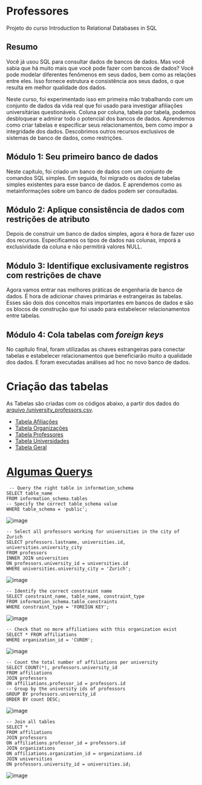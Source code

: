 # Professores
Projeto do curso Introduction to Relational Databases in SQL

## Resumo

Você já usou SQL para consultar dados de bancos de dados. Mas você sabia que há muito mais que você pode fazer com bancos de dados? Você pode modelar diferentes fenômenos em seus dados, bem como as relações entre eles. Isso fornece estrutura e consistência aos seus dados, o que resulta em melhor qualidade dos dados. 

Neste curso, foi experimentado isso em primeira mão trabalhando com um conjunto de dados da vida real que foi usado para investigar afiliações universitárias questionáveis. Coluna por coluna, tabela por tabela, podemos desbloquear e admirar todo o potencial dos bancos de dados. Aprendemos como criar tabelas e especificar seus relacionamentos, bem como impor a integridade dos dados. Descobrimos outros recursos exclusivos de sistemas de banco de dados, como restrições.

## Módulo 1: Seu primeiro banco de dados

Neste capítulo, foi criado um banco de dados com um conjunto de comandos SQL simples. Em seguida, foi migrado os dados de tabelas simples existentes para esse banco de dados. E aprendemos como as metainformações sobre um banco de dados podem ser consultadas.

## Módulo 2: Aplique consistência de dados com restrições de atributo

Depois de construir um banco de dados simples, agora é hora de fazer uso dos recursos. Especificamos os tipos de dados nas colunas, imporá a exclusividade da coluna e não permitirá valores NULL.

## Módulo 3: Identifique exclusivamente registros com restrições de chave

Agora vamos entrar nas melhores práticas de engenharia de banco de dados. É hora de adicionar chaves primárias e estrangeiras às tabelas. Esses são dois dos conceitos mais importantes em bancos de dados e são os blocos de construção que foi usado para estabelecer relacionamentos entre tabelas.

## Módulo 4: Cola tabelas com *foreign keys*

No capítulo final, foram utilizadas as chaves estrangeiras para conectar tabelas e estabelecer relacionamentos que beneficiarão muito a qualidade dos dados. E foram executadas análises ad hoc no novo banco de dados.

# Criação das tabelas

As Tabelas são criadas com os códigos abaixo, a partir dos dados do [arquivo /university_professors.csv](/university_professors.csv).

* [Tabela Afiliações](/Criação_das_tabelas_relacionais/Table_affiliations.sql)
* [Tabela Organizações](/Criação_das_tabelas_relacionais/Table_organizations.sql)
* [Tabela Professores](/Criação_das_tabelas_relacionais/Table_Professors.sql)
* [Tabela Universidades](/Criação_das_tabelas_relacionais/Table_universities.sql)
* [Tabela Geral](/Criação_das_tabelas_relacionais/Table_university_Professors.sql)

# [Algumas Querys](/Querys_Geral.sql)

```
 -- Query the right table in information_schema
SELECT table_name 
FROM information_schema.tables
-- Specify the correct table_schema value
WHERE table_schema = 'public';
```
![image](https://user-images.githubusercontent.com/128917882/232499562-9dc89d65-61dd-4034-a34e-ca903ee12a05.png)

```
-- Select all professors working for universities in the city of Zurich
SELECT professors.lastname, universities.id, universities.university_city
FROM professors
INNER JOIN universities
ON professors.university_id = universities.id
WHERE universities.university_city = 'Zurich';
```
![image](https://user-images.githubusercontent.com/128917882/232500028-15b43599-5312-4629-9d05-0feb82365a29.png)

```
-- Identify the correct constraint name
SELECT constraint_name, table_name, constraint_type
FROM information_schema.table_constraints
WHERE constraint_type = 'FOREIGN KEY';
```
![image](https://user-images.githubusercontent.com/128917882/232500157-74630243-d03e-4313-aa84-97b625fa7b7d.png)

```
-- Check that no more affiliations with this organization exist
SELECT * FROM affiliations
WHERE organization_id = 'CUREM';
```

![image](https://user-images.githubusercontent.com/128917882/232500275-ea5cb249-1dbf-44d0-a817-0011cc3031ee.png)

```
-- Count the total number of affiliations per university
SELECT COUNT(*), professors.university_id 
FROM affiliations
JOIN professors
ON affiliations.professor_id = professors.id
-- Group by the university ids of professors
GROUP BY professors.university_id
ORDER BY count DESC;
```

![image](https://user-images.githubusercontent.com/128917882/232500375-60f3e19b-911d-4358-81d3-58492daf9dea.png)

```
-- Join all tables
SELECT *
FROM affiliations
JOIN professors
ON affiliations.professor_id = professors.id
JOIN organizations
ON affiliations.organization_id = organizations.id
JOIN universities
ON professors.university_id = universities.id;
```
![image](https://user-images.githubusercontent.com/128917882/232501415-4d44fe78-c455-439b-88e0-81ec6357543d.png)



